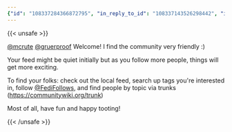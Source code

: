 ```yaml
---
{"id": "108337284366872795", "in_reply_to_id": "108337143526298442", "in_reply_to_account_id": "108336800961737439", "sensitive": false, "spoiler_text": "", "visibility": "unlisted", "language": "en", "replies_count": 0, "reblogs_count": 0, "favourites_count": 0, "edited_at": null, "reblog": null, "application": {"name": "Tusky", "website": "https://tusky.app"}, "account": {"id": "108219415927856966", "username": "brozek", "acct": "brozek", "display_name": "Brandon Rozek", "url": "https://fosstodon.org/@brozek", "avatar": "https://cdn.fosstodon.org/accounts/avatars/108/219/415/927/856/966/original/bae9f46f23936e79.jpg", "avatar_static": "https://cdn.fosstodon.org/accounts/avatars/108/219/415/927/856/966/original/bae9f46f23936e79.jpg", "header": "https://fosstodon.org/headers/original/missing.png", "header_static": "https://fosstodon.org/headers/original/missing.png", "noindex": true, "emojis": [{"shortcode": "kdelight", "url": "https://cdn.fosstodon.org/custom_emojis/images/000/106/750/original/22f2a8da54322c05.png", "static_url": "https://cdn.fosstodon.org/custom_emojis/images/000/106/750/static/22f2a8da54322c05.png", "visible_in_picker": true}, {"shortcode": "fedora", "url": "https://cdn.fosstodon.org/custom_emojis/images/000/225/367/original/f0c78925a380caa3.png", "static_url": "https://cdn.fosstodon.org/custom_emojis/images/000/225/367/static/f0c78925a380caa3.png", "visible_in_picker": true}, {"shortcode": "firefoxnew", "url": "https://cdn.fosstodon.org/custom_emojis/images/000/106/753/original/9ad36311d3fa683b.png", "static_url": "https://cdn.fosstodon.org/custom_emojis/images/000/106/753/static/9ad36311d3fa683b.png", "visible_in_picker": true}, {"shortcode": "thunderbird", "url": "https://cdn.fosstodon.org/custom_emojis/images/000/010/377/original/4bc6f0caa347f85a.png", "static_url": "https://cdn.fosstodon.org/custom_emojis/images/000/010/377/static/4bc6f0caa347f85a.png", "visible_in_picker": true}, {"shortcode": "nextcloud", "url": "https://cdn.fosstodon.org/custom_emojis/images/000/010/361/original/nextcloud.png", "static_url": "https://cdn.fosstodon.org/custom_emojis/images/000/010/361/static/nextcloud.png", "visible_in_picker": true}], "fields": [{"name": "Website", "value": "<a href=\"https://brandonrozek.com\" target=\"_blank\" rel=\"nofollow noopener noreferrer me\"><span class=\"invisible\">https://</span><span class=\"\">brandonrozek.com</span><span class=\"invisible\"></span></a>", "verified_at": "2022-05-01T03:44:26.506+00:00"}, {"name": "GitHub", "value": "<a href=\"https://github.com/Brandon-Rozek\" target=\"_blank\" rel=\"nofollow noopener noreferrer me\"><span class=\"invisible\">https://</span><span class=\"\">github.com/Brandon-Rozek</span><span class=\"invisible\"></span></a>", "verified_at": null}, {"name": "Uses", "value": ":kdelight: :fedora: :firefoxnew: :thunderbird: :nextcloud:", "verified_at": null}]}, "media_attachments": [], "mentions": [{"id": "108336800961737439", "username": "mcrute", "url": "https://fosstodon.org/@mcrute", "acct": "mcrute"}, {"id": "108131403419806587", "username": "gruerproof", "url": "https://fosstodon.org/@gruerproof", "acct": "gruerproof"}, {"id": "243739", "username": "FediFollows", "url": "https://mastodon.online/@FediFollows", "acct": "FediFollows@mastodon.online"}], "tags": [], "emojis": [], "card": {"url": "https://communitywiki.org/trunk", "title": "Trunk for Mastodon", "description": "", "type": "link", "author_name": "", "author_url": "", "provider_name": "", "provider_url": "", "html": "", "width": 0, "height": 0, "image": null, "embed_url": "", "blurhash": null}, "poll": null, "syndication": "https://fosstodon.org/@brozek/108337284366872795", "date": "2022-05-21T01:16:09.761Z"}
---
```

{{< unsafe >}}
<p><span class="h-card"><a href="https://fosstodon.org/@mcrute" class="u-url mention">@<span>mcrute</span></a></span> <span class="h-card"><a href="https://fosstodon.org/@gruerproof" class="u-url mention">@<span>gruerproof</span></a></span> Welcome! I find the community very friendly :)</p><p>Your feed might be quiet initially but as you follow more people, things will get more exciting.</p><p>To find your folks: check out the local feed, search up tags you&#39;re interested in, follow <span class="h-card"><a href="https://mastodon.online/@FediFollows" class="u-url mention">@<span>FediFollows</span></a></span>, and find people by topic via trunks (<a href="https://communitywiki.org/trunk" target="_blank" rel="nofollow noopener noreferrer"><span class="invisible">https://</span><span class="">communitywiki.org/trunk</span><span class="invisible"></span></a>)</p><p>Most of all, have fun and happy tooting!</p>
{{< /unsafe >}}
